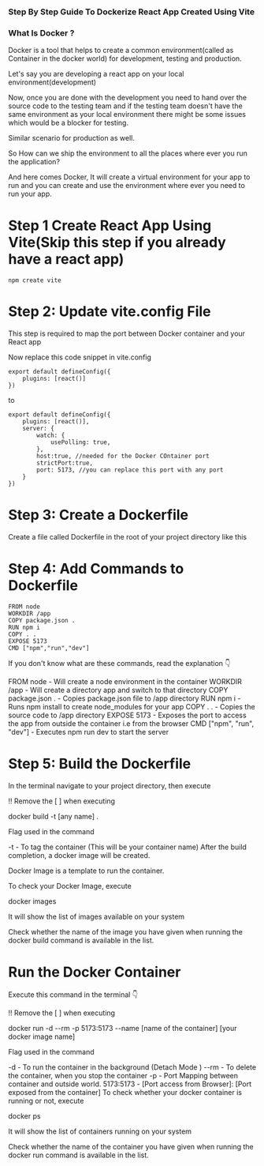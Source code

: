 ### Step By Step Guide To Dockerize React App Created Using Vite

### What Is Docker ?
Docker is a tool that helps to create a common environment(called as Container in the docker world) for development, testing and production.

Let's say you are developing a react app on your local environment(development)

Now, once you are done with the development you need to hand over the source code to the testing team and if the testing team doesn't have the same environment as your local environment there might be some issues which would be a blocker for testing.

Similar scenario for production as well.

So How can we ship the environment to all the places where ever you run the application?

And here comes Docker, It will create a virtual environment for your app to run and you can create and use the environment where ever you need to run your app.

# Step 1 Create React App Using Vite(Skip this step if you already have a react app)

```
npm create vite
```
# Step 2: Update vite.config File
This step is required to map the port between Docker container and your React app

Now replace this code snippet in vite.config
```
export default defineConfig({
    plugins: [react()]
})
```
to 

```
export default defineConfig({
    plugins: [react()],
    server: {
        watch: {
            usePolling: true,
        },
        host:true, //needed for the Docker COntainer port
        strictPort:true,
        port: 5173, //you can replace this port with any port 
    }
})
```
# Step 3: Create a Dockerfile
Create a file called Dockerfile in the root of your project directory like this

# Step 4: Add Commands to Dockerfile

```
FROM node
WORKDIR /app
COPY package.json .
RUN npm i
COPY . .
EXPOSE 5173
CMD ["npm","run","dev"]
```
If you don't know what are these commands, read the explanation 👇

FROM node - Will create a node environment in the container
WORKDIR /app - Will create a directory app and switch to that directory
COPY package.json . - Copies package.json file to /app directory
RUN npm i - Runs npm install to create node_modules for your app
COPY . . - Copies the source code to /app directory
EXPOSE 5173 - Exposes the port to access the app from outside the container i.e from the browser
CMD ["npm", "run", "dev"] - Executes npm run dev to start the server

# Step 5: Build the Dockerfile
In the terminal navigate to your project directory, then execute

!! Remove the [ ] when executing

docker build -t [any name] .

Flag used in the command

-t - To tag the container (This will be your container name)
After the build completion, a docker image will be created.

Docker Image is a template to run the container.

To check your Docker Image, execute

docker images

It will show the list of images available on your system

Check whether the name of the image you have given when running the docker build command is available in the list.

# Run the Docker Container
Execute this command in the terminal 👇

!! Remove the [ ] when executing

docker run -d --rm -p 5173:5173 --name [name of the container] [your docker image name]

Flag used in the command

-d - To run the container in the background (Detach Mode )
--rm - To delete the container, when you stop the container
-p - Port Mapping between container and outside world.
5173:5173 - [Port access from Browser]: [Port exposed from the container]
To check whether your docker container is running or not, execute

docker ps

It will show the list of containers running on your system

Check whether the name of the container you have given when running the docker run command is available in the list.